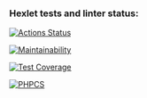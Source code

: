 ### Hexlet tests and linter status:
[![Actions Status](https://github.com/laiker/php-project-lvl2/workflows/hexlet-check/badge.svg)](https://github.com/laiker/php-project-lvl2/actions)

[![Maintainability](https://api.codeclimate.com/v1/badges/1a9775e87605c806f5ab/maintainability)](https://codeclimate.com/github/laiker/php-project-lvl2/maintainability)

[![Test Coverage](https://api.codeclimate.com/v1/badges/1a9775e87605c806f5ab/test_coverage)](https://codeclimate.com/github/laiker/php-project-lvl2/test_coverage)

[![PHPCS](https://github.com/laiker/php-project-lvl2/workflows/phpcs-check/badge.svg)](https://github.com/laiker/php-project-lvl2/actions)
